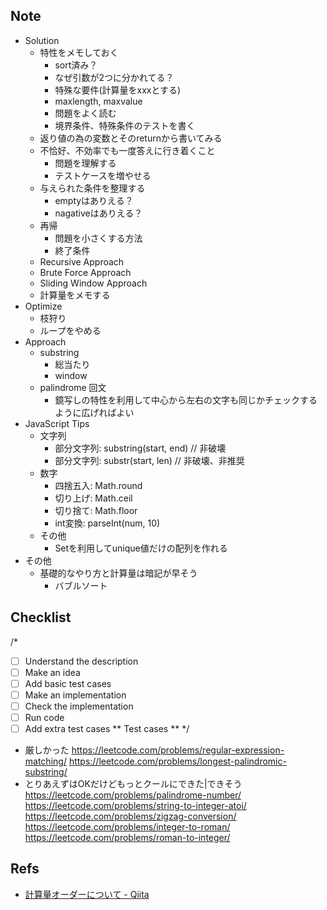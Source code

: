 ## Note

- Solution
  - 特性をメモしておく
    - sort済み？
    - なぜ引数が2つに分かれてる？
    - 特殊な要件(計算量をxxxとする)
    - maxlength, maxvalue
    - 問題をよく読む
    - 境界条件、特殊条件のテストを書く
  - 返り値の為の変数とそのreturnから書いてみる
  - 不恰好、不効率でも一度答えに行き着くこと
    - 問題を理解する
    - テストケースを増やせる
  - 与えられた条件を整理する
    - emptyはありえる？
    - nagativeはありえる？
  - 再帰
    - 問題を小さくする方法
    - 終了条件
  - Recursive Approach
  - Brute Force Approach
  - Sliding Window Approach
  - 計算量をメモする
- Optimize
  - 枝狩り
  - ループをやめる
- Approach
  - substring
    - 総当たり
    - window
  - palindrome 回文
    - 鏡写しの特性を利用して中心から左右の文字も同じかチェックするように広げればよい
- JavaScript Tips
  - 文字列
    - 部分文字列: substring(start, end) // 非破壊
    - 部分文字列: substr(start, len) // 非破壊、非推奨
  - 数字
    - 四捨五入: Math.round
    - 切り上げ: Math.ceil
    - 切り捨て: Math.floor
    - int変換: parseInt(num, 10)
  - その他
    - Setを利用してunique値だけの配列を作れる
- その他
  - 基礎的なやり方と計算量は暗記が早そう
    - バブルソート

## Checklist
/*
- [ ] Understand the description
- [ ] Make an idea
- [ ] Add basic test cases
- [ ] Make an implementation
- [ ] Check the implementation
- [ ] Run code
- [ ] Add extra test cases
** Test cases **
*/

- 厳しかった
https://leetcode.com/problems/regular-expression-matching/
https://leetcode.com/problems/longest-palindromic-substring/
- とりあえずはOKだけどもっとクールにできた|できそう
https://leetcode.com/problems/palindrome-number/
https://leetcode.com/problems/string-to-integer-atoi/
https://leetcode.com/problems/zigzag-conversion/
https://leetcode.com/problems/integer-to-roman/
https://leetcode.com/problems/roman-to-integer/

## Refs

- [計算量オーダーについて - Qiita](https://qiita.com/asksaito/items/59e0d48408f1eab081b5)
